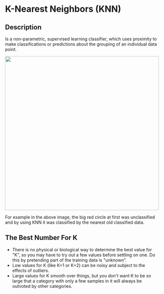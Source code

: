 # K-Nearest Neighbors (KNN)

## Description

Is a non-parametric, supervised learning classifier, which uses proximity to make classifications or predictions about the grouping of an individual data point.

<img src="image2.jpg" style="width:5.22689in" />

For example in the above image, the big red circle at first was unclassified and by using KNN it was classified by the nearest old classified data.

## The Best Number For K

- There is no physical or biological way to determine the best value for "K", so you may have to try out a few values before settling on one. Do this by pretending part of the training data is "unknown".
- Low values for K (like K=1 or K=2) can be noisy and subject to the effects of outliers.
- Large values for K smooth over things, but you don't want K to be so large that a category with only a few samples in it will always be outvoted by other categories.
